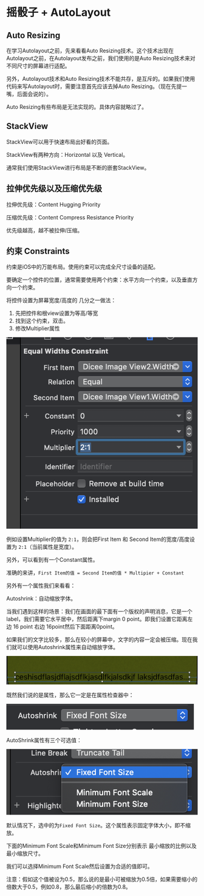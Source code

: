 # 摇骰子 + AutoLayout

## Auto Resizing

在学习Autolayout之前，先来看看Auto Resizing技术。这个技术出现在 Autolayout之前，在Autolayout发布之前，我们使用的是Auto Resizing技术来对不同尺寸的屏幕进行适配。

另外，Autolayout技术和Auto Resizing技术不能共存，是互斥的。如果我们使用代码来写Autolayout时，需要注意首先应该去掉Auto Resizing。（现在先提一嘴，后面会说的）。

Auto Resizing有些布局是无法实现的。具体内容就略过了。



## StackView

StackView可以用于快速布局出好看的页面。

StackView有两种方向：Horizontal 以及 Vertical。

通常我们使用StackView进行布局是不断的嵌套StackView。



## 拉伸优先级以及压缩优先级

拉伸优先级：Content Hugging Priority

压缩优先级：Content Compress Resistance Priority

优先级越高，越不被拉伸/压缩。

## 约束 Constraints

约束是iOS中的万能布局。使用约束可以完成全尺寸设备的适配。

要确定一个控件的位置，通常需要使用两个约束：水平方向一个约束，以及垂直方向一个约束。



将控件设置为屏幕宽度/高度的 几分之一做法：

1. 先把控件和根view设置为等高/等宽
2. 找到这个约束，双击。
3. 修改Multiplier属性

![](./img/ProportionalSize.png)

例如设置Multiplier的值为 `2:1`，则会把First Item 和 Second Item的宽度/高度设置为 `2:1`（当前属性是宽度）。

另外，可以看到有一个Constant属性。

准确的来讲，`First Item的值 = Second Item的值 * Multipier + Constant`

另外有一个属性我们来看看：

Autoshrink：自动缩放字体。

当我们遇到这样的场景：我们在画面的最下面有一个版权的声明消息，它是一个label，我们需要它水平居中，然后距离下margin 0 point。即我们设置它距离左边 16 point 右边 16point然后下面距离0point。

如果我们的文字比较多，那么在较小的屏幕中，文字的内容一定会被压缩。现在我们就可以使用Autoshrink属性来自动缩放字体。

![](./img/OverflowOmit.png)

既然我们说的是属性，那么它一定是在属性检查器中：

![](./img/AutoShrink1.png)

AutoShrink属性有三个可选值：

![](./img/AutoShrink2.png)

默认情况下，选中的为`Fixed Font Size`。这个属性表示固定字体大小，即不缩放。

下面的Minimum Font Scale和Minimum Font Size分别表示 最小缩放的比例以及最小缩放尺寸。

我们可以选择Minimum Font Scale然后设置为合适的值即可。

注意：假如这个值被设为0.5，那么说的是最小可被缩放为0.5倍，如果需要缩小的倍数大于0.5，例如0.8，那么最后缩小的倍数为0.8。